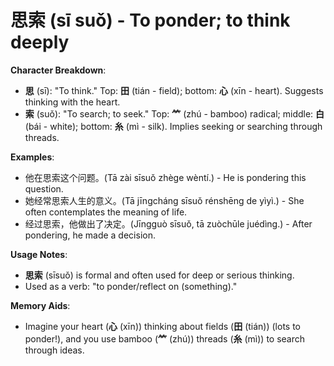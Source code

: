 # **思索 (sī suǒ) - To ponder; to think deeply**

**Character Breakdown**:  
- **思** (sī): "To think." Top: **田** (tián - field); bottom: **心** (xīn - heart). Suggests thinking with the heart.  
- **索** (suǒ): "To search; to seek." Top: **⺮** (zhú - bamboo) radical; middle: **白** (bái - white); bottom: **糸** (mì - silk). Implies seeking or searching through threads.

**Examples**:  
- 他在思索这个问题。(Tā zài sīsuǒ zhège wèntí.) - He is pondering this question.  
- 她经常思索人生的意义。(Tā jīngcháng sīsuǒ rénshēng de yìyì.) - She often contemplates the meaning of life.  
- 经过思索，他做出了决定。(Jīngguò sīsuǒ, tā zuòchūle juédìng.) - After pondering, he made a decision.

**Usage Notes**:  
- **思索** (sīsuǒ) is formal and often used for deep or serious thinking.  
- Used as a verb: "to ponder/reflect on (something)."

**Memory Aids**:  
- Imagine your heart (**心** (xīn)) thinking about fields (**田** (tián)) (lots to ponder!), and you use bamboo (**⺮** (zhú)) threads (**糸** (mì)) to search through ideas.